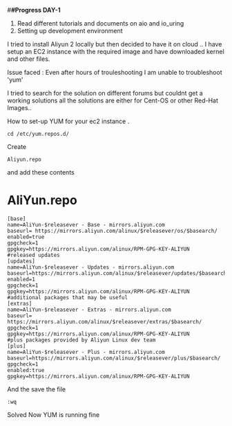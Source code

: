#**#Progress DAY-1**

 1. Read different tutorials and documents on aio and io_uring
   2. Setting up development environment

I tried to install Aliyun 2 locally
but then decided to have it on cloud ..
I have setup an EC2 instance with the required image and have downloaded kernel and other files.

Issue faced : Even after  hours of trouleshooting I am unable to troubleshoot 'yum'
 
I tried to search for the solution on different forums but couldnt get a working solutions all the solutions are either for Cent-OS or other Red-Hat Images..

How to set-up YUM for your ec2 instance .

    cd /etc/yum.repos.d/ 

Create 

    Aliyun.repo

and add these contents

# AliYun.repo

    [base]
    name=AliYun-$releasever - Base - mirrors.aliyun.com
    baseurl= https://mirrors.aliyun.com/alinux/$releasever/os/$basearch/
    enabled=true
    gpgcheck=1
    gpgkey=https://mirrors.aliyun.com/alinux/RPM-GPG-KEY-ALIYUN
    #released updates
    [updates]
    name=AliYun-$releasever - Updates - mirrors.aliyun.com
    baseurl=https://mirrors.aliyun.com/alinux/$releasever/updates/$basearch/
    enabled=1
    gpgcheck=1
    gpgkey=https://mirrors.aliyun.com/alinux/RPM-GPG-KEY-ALIYUN
    #additional packages that may be useful
    [extras]
    name=AliYun-$releasever - Extras - mirrors.aliyun.com
    baseurl= https://mirrors.aliyun.com/alinux/$releasever/extras/$basearch/
    gpgcheck=1
    gpgkey=https://mirrors.aliyun.com/alinux/RPM-GPG-KEY-ALIYUN
    #plus packages provided by Aliyun Linux dev team
    [plus]
    name=AliYun-$releasever - Plus - mirrors.aliyun.com
    baseurl=https://mirrors.aliyun.com/alinux/$releasever/plus/$basearch/
    gpgcheck=1
    enabled:true
    gpgkey=https://mirrors.aliyun.com/alinux/RPM-GPG-KEY-ALIYUN

And the save the file 

    :wq

Solved Now YUM is running fine


